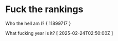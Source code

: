 # Fuck the rankings

Who the hell am I?
{ 11899717 }

What fucking year is it?
[ 2025-02-24T02:50:00Z ]
